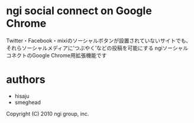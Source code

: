 # ngi social connect on Google Chrome

Twitter・Facebook・mixiのソーシャルボタンが設置されていないサイトでも、
それらソーシャルメディアに’つぶやく’などの投稿を可能にする
ngiソーシャルコネクトのGoogle Chrome用拡張機能です

# authors
 - hisaju
 - smeghead

Copyright (C) 2010 ngi group, inc. 
